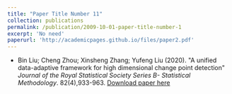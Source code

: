 ```yaml
---
title: "Paper Title Number 11"
collection: publications
permalink: /publication/2009-10-01-paper-title-number-1
excerpt: 'No need'
paperurl: 'http://academicpages.github.io/files/paper2.pdf'
---
```

* Bin Liu; Cheng Zhou; Xinsheng Zhang; Yufeng Liu (2020). "A unified data-adaptive framework for high
dimensional change point detection" <i>Journal of the Royal Statistical Society Series B- Statistical Methodology</i>. 82(4),933-963.
[Download paper here](http://academicpages.github.io/files/paper1.pdf)


